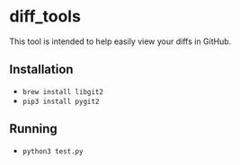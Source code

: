 # diff_tools

This tool is intended to help easily view your diffs in GitHub.

## Installation
- `brew install libgit2`
- `pip3 install pygit2`

## Running
- `python3 test.py`
